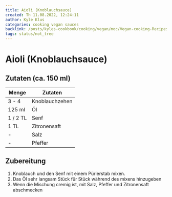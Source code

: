 ```yaml
---
title: Aioli (Knoblauchsauce)
created: Th 11.08.2022, 12:24:11
author: Kyle Klus
categories: cooking vegan sauces
backlink: /posts/kyles-cookbook/cooking/vegan/moc/Vegan-cooking-Recipes.html
tags: status/not_tree
---
```


# Aioli (Knoblauchsauce)

## Zutaten (ca. 150 ml)

| Menge    | Zutaten                        |
| -------- | ------------------------------ |
| 3 - 4    | Knoblauchzehen                 |
| 125 ml   | Öl                             |
| 1 / 2 TL | Senf                           |
| 1 TL     | Zitronensaft                   |
| -        | Salz                           |
| -        | Pfeffer                        |

## Zubereitung

1. Knoblauch und den Senf mit einem Pürierstab mixen.
2. Das Öl sehr langsam Stück für Stück während des mixens hinzugeben
3. Wenn die Mischung cremig ist, mit Salz, Pfeffer und Zitronensaft abschmecken
